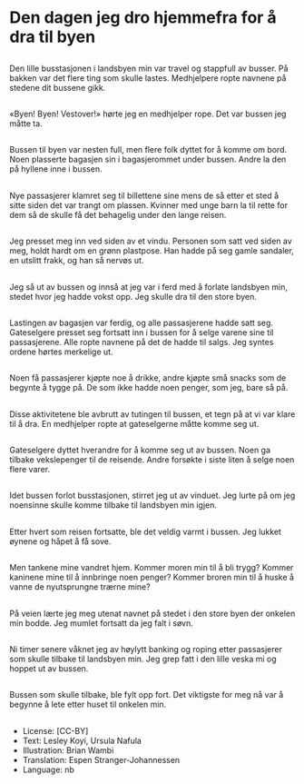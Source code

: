 # Den dagen jeg dro hjemmefra for å dra til byen

##
Den lille busstasjonen i landsbyen min var travel og stappfull av busser. På bakken var det flere ting som skulle lastes. Medhjelpere ropte navnene på stedene dit bussene gikk.

##
«Byen! Byen! Vestover!» hørte jeg en medhjelper rope. Det var bussen jeg måtte ta.

##
Bussen til byen var nesten full, men flere folk dyttet for å komme om bord. Noen plasserte bagasjen sin i bagasjerommet under bussen. Andre la den på hyllene inne i bussen.

##
Nye passasjerer klamret seg til billettene sine mens de så etter et sted å sitte siden det var trangt om plassen. Kvinner med unge barn la til rette for dem så de skulle få det behagelig under den lange reisen.

##
Jeg presset meg inn ved siden av et vindu. Personen som satt ved siden av meg, holdt hardt om en grønn plastpose. Han hadde på seg gamle sandaler, en utslitt frakk, og han så nervøs ut.

##
Jeg så ut av bussen og innså at jeg var i ferd med å forlate landsbyen min, stedet hvor jeg hadde vokst opp. Jeg skulle dra til den store byen.

##
Lastingen av bagasjen var ferdig, og alle passasjerene hadde satt seg. Gateselgere presset seg fortsatt inn i bussen for å selge varene sine til passasjerene. Alle ropte navnene på det de hadde til salgs. Jeg syntes ordene hørtes merkelige ut.

##
Noen få passasjerer kjøpte noe å drikke, andre kjøpte små snacks som de begynte å tygge på. De som ikke hadde noen penger, som jeg, bare så på.

##
Disse aktivitetene ble avbrutt av tutingen til bussen, et tegn på at vi var klare til å dra. En medhjelper ropte at gateselgerne måtte komme seg ut.

##
Gateselgere dyttet hverandre for å komme seg ut av bussen. Noen ga tilbake vekslepenger til de reisende. Andre forsøkte i siste liten å selge noen flere varer.

##
Idet bussen forlot busstasjonen, stirret jeg ut av vinduet. Jeg lurte på om jeg noensinne skulle komme tilbake til landsbyen min igjen.

##
Etter hvert som reisen fortsatte, ble det veldig varmt i bussen. Jeg lukket øynene og håpet å få sove.

##
Men tankene mine vandret hjem. Kommer moren min til å bli trygg? Kommer kaninene mine til å innbringe noen penger? Kommer broren min til å huske å vanne de nyutsprungne trærne mine?

##
På veien lærte jeg meg utenat navnet på stedet i den store byen der onkelen min bodde. Jeg mumlet fortsatt da jeg falt i søvn.

##
Ni timer senere våknet jeg av høylytt banking og roping etter passasjerer som skulle tilbake til landsbyen min. Jeg grep fatt i den lille veska mi og hoppet ut av bussen.

##
Bussen som skulle tilbake, ble fylt opp fort. Det viktigste for meg nå var å begynne å lete etter huset til onkelen min.

##
* License: [CC-BY]
* Text: Lesley Koyi, Ursula Nafula
* Illustration: Brian Wambi
* Translation: Espen Stranger-Johannessen
* Language: nb
